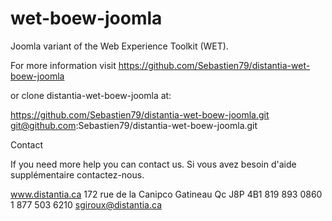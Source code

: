 wet-boew-joomla
===============

Joomla variant of the Web Experience Toolkit (WET).

For more information visit https://github.com/Sebastien79/distantia-wet-boew-joomla

or clone distantia-wet-boew-joomla at:

https://github.com/Sebastien79/distantia-wet-boew-joomla.git
git@github.com:Sebastien79/distantia-wet-boew-joomla.git



Contact

If you need more help you can contact us.
Si vous avez besoin d'aide supplémentaire contactez-nous.

www.distantia.ca
172 rue de la Canipco Gatineau Qc J8P 4B1
819 893 0860
1 877 503 6210
sgiroux@distantia.ca
